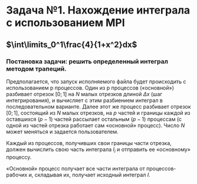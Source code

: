 # Задача №1. Нахождение интеграла с использованием MPI

## $`\int\limits_0^1\frac{4}{1+x^2}dx`$

### Постановка задачи: решить определенный интеграл методом трапеций.

Предполагается, что запуск исполняемого файла будет происходить с использованием p процессов. 
Один из p процессов («основной») разбивает отрезок $`[0; 1]`$ на $`N`$ малых отрезков длиной $`\Delta x`$ (шаг интегрирования), 
и вычисляет с этим разбиением интеграл в последовательном варианте. Далее этот же процесс разбивает отрезок $`[0; 1]`$, 
состоящий из $`N`$ малых отрезков, на $`p`$ частей и границы каждой из оставшихся $`(p-1)`$ частей рассылает остальным $`(p-1)`$ процессам 
(с одной из частей отрезка работает сам «основной» процесс). Число $`N`$ может меняться и задается пользователем.

Каждый из процессов, получивших свои границы части отрезка, должен вычислить свою часть интеграла $`I_i`$ и отправить ее «основному» процессу.

«Основной» процесс получает все части интеграла от процессов-рабочих и, складывая их, получает исходный интеграл  $`I`$. 
